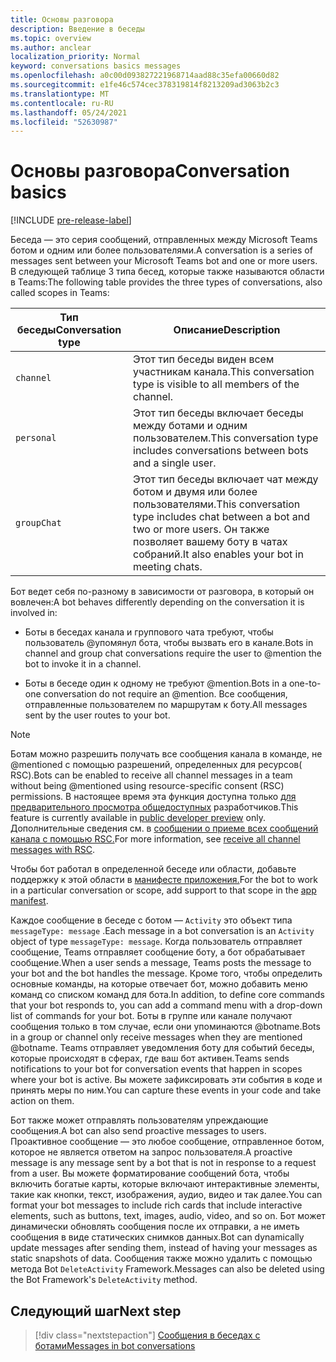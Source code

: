 ```yaml
---
title: Основы разговора
description: Введение в беседы
ms.topic: overview
ms.author: anclear
localization_priority: Normal
keyword: conversations basics messages
ms.openlocfilehash: a0c00d093827221968714aad88c35efa00660d82
ms.sourcegitcommit: e1fe46c574cec378319814f8213209ad3063b2c3
ms.translationtype: MT
ms.contentlocale: ru-RU
ms.lasthandoff: 05/24/2021
ms.locfileid: "52630987"
---
```

# <a name="conversation-basics"></a><span data-ttu-id="f2c91-103">Основы разговора</span><span class="sxs-lookup"><span data-stu-id="f2c91-103">Conversation basics</span></span>

[!INCLUDE [pre-release-label](~/includes/v4-to-v3-pointer-bots.md)]

<span data-ttu-id="f2c91-104">Беседа — это серия сообщений, отправленных между Microsoft Teams ботом и одним или более пользователями.</span><span class="sxs-lookup"><span data-stu-id="f2c91-104">A conversation is a series of messages sent between your Microsoft Teams bot and one or more users.</span></span> <span data-ttu-id="f2c91-105">В следующей таблице 3 типа бесед, которые также называются области в Teams:</span><span class="sxs-lookup"><span data-stu-id="f2c91-105">The following table provides the three types of conversations, also called scopes in Teams:</span></span>

| <span data-ttu-id="f2c91-106">Тип беседы</span><span class="sxs-lookup"><span data-stu-id="f2c91-106">Conversation type</span></span> | <span data-ttu-id="f2c91-107">Описание</span><span class="sxs-lookup"><span data-stu-id="f2c91-107">Description</span></span> |
| ------- | ----------- |
| `channel` | <span data-ttu-id="f2c91-108">Этот тип беседы виден всем участникам канала.</span><span class="sxs-lookup"><span data-stu-id="f2c91-108">This conversation type is visible to all members of the channel.</span></span> |
| `personal` | <span data-ttu-id="f2c91-109">Этот тип беседы включает беседы между ботами и одним пользователем.</span><span class="sxs-lookup"><span data-stu-id="f2c91-109">This conversation type includes conversations between bots and a single user.</span></span> |
| `groupChat` | <span data-ttu-id="f2c91-110">Этот тип беседы включает чат между ботом и двумя или более пользователями.</span><span class="sxs-lookup"><span data-stu-id="f2c91-110">This conversation type includes chat between a bot and two or more users.</span></span> <span data-ttu-id="f2c91-111">Он также позволяет вашему боту в чатах собраний.</span><span class="sxs-lookup"><span data-stu-id="f2c91-111">It also enables your bot in meeting chats.</span></span> |

<span data-ttu-id="f2c91-112">Бот ведет себя по-разному в зависимости от разговора, в который он вовлечен:</span><span class="sxs-lookup"><span data-stu-id="f2c91-112">A bot behaves differently depending on the conversation it is involved in:</span></span>

* <span data-ttu-id="f2c91-113">Боты в беседах канала и группового чата требуют, чтобы пользователь @упомянул бота, чтобы вызвать его в канале.</span><span class="sxs-lookup"><span data-stu-id="f2c91-113">Bots in channel and group chat conversations require the user to @mention the bot to invoke it in a channel.</span></span>

* <span data-ttu-id="f2c91-114">Боты в беседе один к одному не требуют @mention.</span><span class="sxs-lookup"><span data-stu-id="f2c91-114">Bots in a one-to-one conversation do not require an @mention.</span></span> <span data-ttu-id="f2c91-115">Все сообщения, отправленные пользователем по маршрутам к боту.</span><span class="sxs-lookup"><span data-stu-id="f2c91-115">All messages sent by the user routes to your bot.</span></span>

> [!NOTE]
> <span data-ttu-id="f2c91-116">Ботам можно разрешить получать все сообщения канала в команде, не @mentioned с помощью разрешений, определенных для ресурсов( RSC).</span><span class="sxs-lookup"><span data-stu-id="f2c91-116">Bots can be enabled to receive all channel messages in a team without being @mentioned using resource-specific consent (RSC) permissions.</span></span> <span data-ttu-id="f2c91-117">В настоящее время эта функция доступна только [для предварительного просмотра общедоступных](../../../resources/dev-preview/developer-preview-intro.md) разработчиков.</span><span class="sxs-lookup"><span data-stu-id="f2c91-117">This feature is currently available in [public developer preview](../../../resources/dev-preview/developer-preview-intro.md) only.</span></span> <span data-ttu-id="f2c91-118">Дополнительные сведения см. в [сообщении о приеме всех сообщений канала с помощью RSC.](channel-messages-with-rsc.md)</span><span class="sxs-lookup"><span data-stu-id="f2c91-118">For more information, see [receive all channel messages with RSC](channel-messages-with-rsc.md).</span></span>

<span data-ttu-id="f2c91-119">Чтобы бот работал в определенной беседе или области, добавьте поддержку к этой области в [манифесте приложения.](~/resources/schema/manifest-schema.md)</span><span class="sxs-lookup"><span data-stu-id="f2c91-119">For the bot to work in a particular conversation or scope, add support to that scope in the [app manifest](~/resources/schema/manifest-schema.md).</span></span>

<span data-ttu-id="f2c91-120">Каждое сообщение в беседе с ботом — `Activity` это объект типа `messageType: message` .</span><span class="sxs-lookup"><span data-stu-id="f2c91-120">Each message in a bot conversation is an `Activity` object of type `messageType: message`.</span></span> <span data-ttu-id="f2c91-121">Когда пользователь отправляет сообщение, Teams отправляет сообщение боту, а бот обрабатывает сообщение.</span><span class="sxs-lookup"><span data-stu-id="f2c91-121">When a user sends a message, Teams posts the message to your bot and the bot handles the message.</span></span> <span data-ttu-id="f2c91-122">Кроме того, чтобы определить основные команды, на которые отвечает бот, можно добавить меню команд со списком команд для бота.</span><span class="sxs-lookup"><span data-stu-id="f2c91-122">In addition, to define core commands that your bot responds to, you can add a command menu with a drop-down list of commands for your bot.</span></span> <span data-ttu-id="f2c91-123">Боты в группе или канале получают сообщения только в том случае, если они упоминаются @botname.</span><span class="sxs-lookup"><span data-stu-id="f2c91-123">Bots in a group or channel only receive messages when they are mentioned @botname.</span></span> <span data-ttu-id="f2c91-124">Teams отправляет уведомления боту для событий беседы, которые происходят в сферах, где ваш бот активен.</span><span class="sxs-lookup"><span data-stu-id="f2c91-124">Teams sends notifications to your bot for conversation events that happen in scopes where your bot is active.</span></span> <span data-ttu-id="f2c91-125">Вы можете зафиксировать эти события в коде и принять меры по ним.</span><span class="sxs-lookup"><span data-stu-id="f2c91-125">You can capture these events in your code and take action on them.</span></span>

<span data-ttu-id="f2c91-126">Бот также может отправлять пользователям упреждающие сообщения.</span><span class="sxs-lookup"><span data-stu-id="f2c91-126">A bot can also send proactive messages to users.</span></span> <span data-ttu-id="f2c91-127">Проактивное сообщение — это любое сообщение, отправленное ботом, которое не является ответом на запрос пользователя.</span><span class="sxs-lookup"><span data-stu-id="f2c91-127">A proactive message is any message sent by a bot that is not in response to a request from a user.</span></span> <span data-ttu-id="f2c91-128">Вы можете форматирование сообщений бота, чтобы включить богатые карты, которые включают интерактивные элементы, такие как кнопки, текст, изображения, аудио, видео и так далее.</span><span class="sxs-lookup"><span data-stu-id="f2c91-128">You can format your bot messages to include rich cards that include interactive elements, such as buttons, text, images, audio, video, and so on.</span></span> <span data-ttu-id="f2c91-129">Бот может динамически обновлять сообщения после их отправки, а не иметь сообщения в виде статических снимков данных.</span><span class="sxs-lookup"><span data-stu-id="f2c91-129">Bot can dynamically update messages after sending them, instead of having your messages as static snapshots of data.</span></span> <span data-ttu-id="f2c91-130">Сообщения также можно удалить с помощью метода Bot `DeleteActivity` Framework.</span><span class="sxs-lookup"><span data-stu-id="f2c91-130">Messages can also be deleted using the Bot Framework's `DeleteActivity` method.</span></span>

## <a name="next-step"></a><span data-ttu-id="f2c91-131">Следующий шаг</span><span class="sxs-lookup"><span data-stu-id="f2c91-131">Next step</span></span>

> [!div class="nextstepaction"]
> [<span data-ttu-id="f2c91-132">Сообщения в беседах с ботами</span><span class="sxs-lookup"><span data-stu-id="f2c91-132">Messages in bot conversations</span></span>](~/bots/how-to/conversations/conversation-messages.md)
